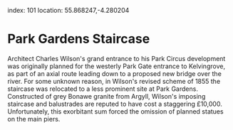 index: 101
location: 55.868247,-4.280204

# Park Gardens Staircase

Architect Charles Wilson's grand entrance to his Park Circus
development was originally planned for the westerly Park Gate entrance
to Kelvingrove, as part of an axial route leading down to a proposed
new bridge over the river. For some unknown reason, in Wilson's
revised scheme of 1855 the staircase was relocated to a less prominent
site at Park Gardens. Constructed of grey Bonawe granite from Argyll,
Wilson's imposing staircase and balustrades are reputed to have cost a
staggering £10,000. Unfortunately, this exorbitant sum forced the
omission of planned statues on the main piers.
